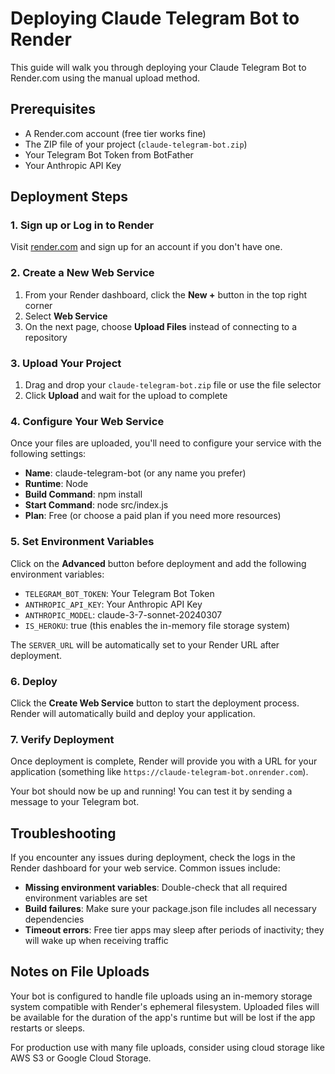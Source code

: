 # Deploying Claude Telegram Bot to Render

This guide will walk you through deploying your Claude Telegram Bot to Render.com using the manual upload method.

## Prerequisites

- A Render.com account (free tier works fine)
- The ZIP file of your project (`claude-telegram-bot.zip`)
- Your Telegram Bot Token from BotFather
- Your Anthropic API Key

## Deployment Steps

### 1. Sign up or Log in to Render

Visit [render.com](https://render.com/) and sign up for an account if you don't have one.

### 2. Create a New Web Service

1. From your Render dashboard, click the **New +** button in the top right corner
2. Select **Web Service**
3. On the next page, choose **Upload Files** instead of connecting to a repository

### 3. Upload Your Project

1. Drag and drop your `claude-telegram-bot.zip` file or use the file selector
2. Click **Upload** and wait for the upload to complete

### 4. Configure Your Web Service

Once your files are uploaded, you'll need to configure your service with the following settings:

- **Name**: claude-telegram-bot (or any name you prefer)
- **Runtime**: Node
- **Build Command**: npm install
- **Start Command**: node src/index.js
- **Plan**: Free (or choose a paid plan if you need more resources)

### 5. Set Environment Variables

Click on the **Advanced** button before deployment and add the following environment variables:

- `TELEGRAM_BOT_TOKEN`: Your Telegram Bot Token
- `ANTHROPIC_API_KEY`: Your Anthropic API Key
- `ANTHROPIC_MODEL`: claude-3-7-sonnet-20240307
- `IS_HEROKU`: true (this enables the in-memory file storage system)

The `SERVER_URL` will be automatically set to your Render URL after deployment.

### 6. Deploy

Click the **Create Web Service** button to start the deployment process. Render will automatically build and deploy your application.

### 7. Verify Deployment

Once deployment is complete, Render will provide you with a URL for your application (something like `https://claude-telegram-bot.onrender.com`). 

Your bot should now be up and running! You can test it by sending a message to your Telegram bot.

## Troubleshooting

If you encounter any issues during deployment, check the logs in the Render dashboard for your web service. Common issues include:

- **Missing environment variables**: Double-check that all required environment variables are set
- **Build failures**: Make sure your package.json file includes all necessary dependencies
- **Timeout errors**: Free tier apps may sleep after periods of inactivity; they will wake up when receiving traffic

## Notes on File Uploads

Your bot is configured to handle file uploads using an in-memory storage system compatible with Render's ephemeral filesystem. Uploaded files will be available for the duration of the app's runtime but will be lost if the app restarts or sleeps.

For production use with many file uploads, consider using cloud storage like AWS S3 or Google Cloud Storage. 